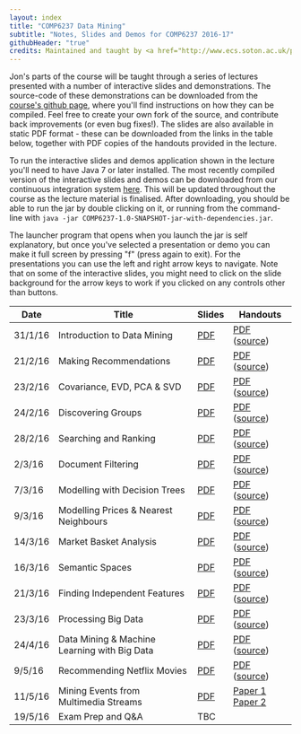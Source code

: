```yaml
---
layout: index
title: "COMP6237 Data Mining"
subtitle: "Notes, Slides and Demos for COMP6237 2016-17"
githubHeader: "true"
credits: Maintained and taught by <a href="http://www.ecs.soton.ac.uk/people/jsh2">Dr Jonathon Hare</a> (<a href="https://github.com/jonhare">jonhare</a>)
---
```



Jon's parts of the course will be taught through a series of lectures presented with a number of interactive slides and demonstrations. The source-code of these demonstrations can be downloaded from the [course's github page](http://github.com/jonhare/COMP6237), where you'll find instructions on how they can be compiled. Feel free to create your own fork of the source, and contribute back improvements (or even bug fixes!). The slides are also available in static PDF format - these can be downloaded from the links in the table below, together with PDF copies of the handouts provided in the lecture.

To run the interactive slides and demos application shown in the lecture you'll need to have Java 7 or later installed. The most recently compiled version of the interactive slides and demos can be downloaded from our continuous integration system [here](http://jenkins.ecs.soton.ac.uk/job/COMP6237/lastSuccessfulBuild/artifact/app/target/COMP6237-1.0-SNAPSHOT-jar-with-dependencies.jar). This will be updated throughout the course as the lecture material is finalised. After downloading, you should be able to run the jar by double clicking on it, or running from the command-line with `java -jar COMP6237-1.0-SNAPSHOT-jar-with-dependencies.jar`.

The launcher program that opens when you launch the jar is self explanatory, but once you've selected a presentation or demo you can make it full screen by pressing "f" (press again to exit). For the presentations you can use the left and right arrow keys to navigate. Note that on some of the interactive slides, you might need to click on the slide background for the arrow keys to work if you clicked on any controls other than buttons.

Date     | Title        | Slides                             | Handouts
---------| ------------ | ---------------------------------- | ---------
31/1/16  | Introduction to Data Mining | [PDF](./lectures/pdf/Intro.pdf) | [PDF](https://github.com/jonhare/COMP6237/blob/master/notes/Intro.pdf) ([source](http://github.com/jonhare/COMP6237/blob/master/notes/Intro.md))
21/2/16  | Making Recommendations | [PDF](./lectures/pdf/Recommendation.pdf) | [PDF](https://github.com/jonhare/COMP6237/blob/master/notes/Recommendation.pdf) ([source](http://github.com/jonhare/COMP6237/blob/master/notes/Recommendation.md)) 
23/2/16  | Covariance, EVD, PCA & SVD | [PDF](./lectures/pdf/Covariance-PCA.pdf) | [PDF](https://github.com/jonhare/COMP6237/blob/master/notes/Covariance-PCA.pdf) ([source](http://github.com/jonhare/COMP6237/blob/master/notes/Covariance-PCA.md)) 
24/2/16  | Discovering Groups | [PDF](./lectures/pdf/Groups.pdf) | [PDF](https://github.com/jonhare/COMP6237/blob/master/notes/Groups.pdf) ([source](http://github.com/jonhare/COMP6237/blob/master/notes/Groups.md)) 
28/2/16  | Searching and Ranking | [PDF](./lectures/pdf/Search.pdf) | [PDF](https://github.com/jonhare/COMP6237/blob/master/notes/Search.pdf) ([source](http://github.com/jonhare/COMP6237/blob/master/notes/Search.md))
2/3/16   | Document Filtering | [PDF](./lectures/pdf/Filtering.pdf) | [PDF](https://github.com/jonhare/COMP6237/blob/master/notes/Filtering.pdf) ([source](http://github.com/jonhare/COMP6237/blob/master/notes/Filtering.md))
7/3/16   | Modelling with Decision Trees | [PDF](./lectures/pdf/DecisionTrees.pdf) | [PDF](https://github.com/jonhare/COMP6237/blob/master/notes/DecisionTrees.pdf) ([source](http://github.com/jonhare/COMP6237/blob/master/notes/DecisionTrees.md))
9/3/16   | Modelling Prices & Nearest Neighbours | [PDF](./lectures/pdf/KNN.pdf) | [PDF](https://github.com/jonhare/COMP6237/blob/master/notes/KNN.pdf) ([source](http://github.com/jonhare/COMP6237/blob/master/notes/KNN.md))
14/3/16  | Market Basket Analysis | [PDF](./lectures/pdf/MarketBasket.pdf) | [PDF](https://github.com/jonhare/COMP6237/blob/master/notes/MarketBasket.pdf) ([source](http://github.com/jonhare/COMP6237/blob/master/notes/MarketBasket.md))
16/3/16  | Semantic Spaces | [PDF](./lectures/pdf/SemanticSpaces.pdf) | [PDF](https://github.com/jonhare/COMP6237/blob/master/notes/SemanticSpaces.pdf) ([source](http://github.com/jonhare/COMP6237/blob/master/notes/SemanticSpaces.md))
21/3/16  | Finding Independent Features | [PDF](./lectures/pdf/TopicModelling.pdf) | [PDF](https://github.com/jonhare/COMP6237/blob/master/notes/TopicModelling.pdf) ([source](http://github.com/jonhare/COMP6237/blob/master/notes/TopicModelling.md))
23/3/16  | Processing Big Data | [PDF](./lectures/pdf/BigData.pdf) | [PDF](https://github.com/jonhare/COMP6237/blob/master/notes/BigData.pdf) ([source](http://github.com/jonhare/COMP6237/blob/master/notes/BigData.md)) 
24/4/16  | Data Mining & Machine Learning with Big Data | [PDF](./lectures/pdf/BigDataMining.pdf) | [PDF](https://github.com/jonhare/COMP6237/blob/master/notes/BigDataMining.pdf) ([source](http://github.com/jonhare/COMP6237/blob/master/notes/BigDataMining.md))
9/5/16   | Recommending Netflix Movies | [PDF](./lectures/pdf/Netflix.pdf) | [PDF](https://github.com/jonhare/COMP6237/blob/master/notes/Netflix.pdf) ([source](http://github.com/jonhare/COMP6237/blob/master/notes/Netflix.md))
11/5/16  | Mining Events from Multimedia Streams | [PDF](./lectures/pdf/SED.pdf) | [Paper 1](http://eprints.soton.ac.uk/352460/) [Paper 2](http://eprints.soton.ac.uk/380227/)
19/5/16  | Exam Prep and Q&A | TBC |

<!--- [PDF](./lectures/pdf/ExamPrepQA.pdf) | --->
